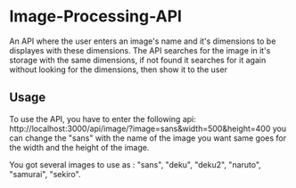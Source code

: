 # Image-Processing-API

An API where the user enters an image's name and it's dimensions to be displayes with these dimensions.
The API searches for the image in it's storage with the same dimensions, if not found it searches for it again without looking for the dimensions,
then show it to the user


## Usage
To use the API, you have to enter the following api: 
http://localhost:3000/api/image/?image=sans&width=500&height=400 
you can change the "sans" with the name of the image you want
same goes for the width and the height of the image.

You got several images to use as : "sans", "deku", "deku2", "naruto", "samurai", "sekiro".
